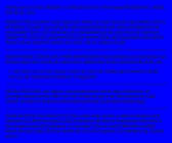 media query e voce adaptar o conteudo pra um meio especifico(imprimir, celular, tela de pc, etc)

MEDIA TYPE
existem varios tipos de media, os mais comuns sao screen, print e all
media="screen" css somente com caracteristicas de como vai aparecer na tela
media="print" css somente com caracteristicas de como fica no impresso
media="all" css com caracteristicas que servem pros dois (exemplo caso queira deixa a fonte igual em ambos os casos, dai se coloca no all)
_______________________________________________________________________________________________
ADAPTANDO CONTEUDO PARA IMPRESSAO
normalmente pra impressao nos tiramos algumas coisas do conteudo e adaptamos fonte, tamanho da fonte, etc
 - cria dois css no seu arquivo cada um com um media type (screen e print)
<link rel="stylesheet" href="estilos/tela.css" media="screen">
<link rel="stylesheet" href="estilos/impressora.css" media="print">
 - no css da impressora fizemos o seguinte:

<style>
    /*Estilo para impressoras*/

    * {
        margin: 10px; /*pra deixar borda na folha*/
        padding: 10px;
    }

    html {
        font-family: 'Courier New', Courier, monospace; /*pra facilitar a leitura*/
        font-size: 1.5em;
        line-height: 1.5em;
    }

    menu {
        display: none; /*tiramos o display pq na impressao nao faz sentido ter*/
    }

    article {
        width: 100%; /*conteudo ficou com a largura de 100% da folha respeitando a margin*/
    }

    article::after {
        content: 'Esse artigo foi impresso atraves do site www.cursoemvideo.com';
    } /*depois do artigo vai aparecer esse recadinho*/
</style>

_________________________________________________________________________
MEDIA FEATURE
sao alguns comportamentos extras que colocamos
no exemplo abaixo temos dois css com media screen
mas diferenciamos cada screen usando os features (orientation:portrait) (orientation:landscape)
<link rel="stylesheet" href="estilos/style.css" media="all">
<link rel="stylesheet" href="estilos/orientacao-retrato.css" media="screen and (orientation:portrait)">
<link rel="stylesheet" href="estilos/orientacao-paisagem.css" media="screen and (orientation:landscape)">

___________________________________________________________________________
GERENCINDO OS ARQUIVOS CSS
como visto acima, o idela e sempre criar arquivos css diferentes para cada orientacao de tela ou impressao
mas caso o seu projeto seja bem pequeno, e voce quer colocar esses diferentes estilos dentro do seu index.html ou dentro de um unico arquivo css tambem da. Ficaria assim:
<style>
        /*Configuracoes gerais*/
        * {
            margin: 0px;
            padding: 0px;
            font-family: Arial, Helvetica, sans-serif;
        }

        html, body {
            width: 100vw;
            height: 100vh;
            background-color: blue;
        }

        h1 {
            color: white;
            text-shadow: 3px 3px 0px rgb(5, 5, 163);
        }

        /*Configuracoes retrato*/
        @media screen and (orientation: portrait) {
            body {
                background-color: url(../imagens/cev-portrait.jpg);
                background-position: center bottom;
            }
        }

        /*Configuracoes paisagem*/
        @media screen and (orientation: landscape) {
            body {
                background-color: url(../imagens/cev-landscape.jpg);
                background-position: left bottom;
            }
        }
</style>
